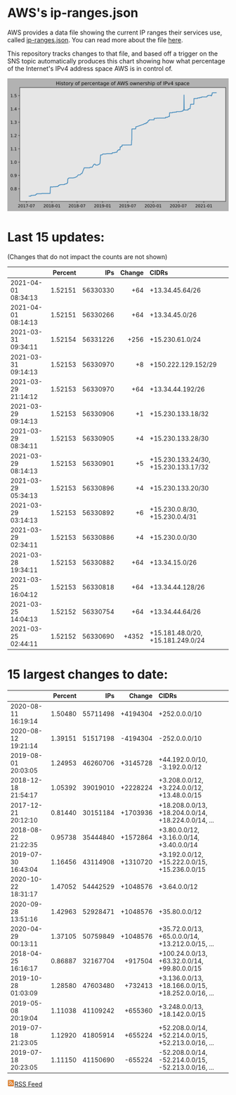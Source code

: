 # AWS's ip-ranges.json

AWS provides a data file showing the current IP ranges their
services use, called [ip-ranges.json](https://ip-ranges.amazonaws.com/ip-ranges.json).  You 
can read more about the file [here](https://docs.aws.amazon.com/general/latest/gr/aws-ip-ranges.html).

This repository tracks changes to that file, and based off a trigger on the SNS topic 
automatically produces this chart showing how what percentage of the Internet's IPv4 
address space AWS is in control of.

![History of AWS](history_count.svg)

# Last 15 updates:

(Changes that do not impact the counts are not shown)

| | Percent | IPs | Change | CIDRs |
| :--- | ---: | ---: | ---: | :--- |
| 2021-04-01 08:34:13 | 1.52151 | 56330330 | +64 | +13.34.45.64/26 |
| 2021-04-01 08:14:13 | 1.52151 | 56330266 | +64 | +13.34.45.0/26 |
| 2021-03-31 09:34:11 | 1.52154 | 56331226 | +256 | +15.230.61.0/24 |
| 2021-03-31 09:14:13 | 1.52153 | 56330970 | +8 | +150.222.129.152/29 |
| 2021-03-29 21:14:12 | 1.52153 | 56330970 | +64 | +13.34.44.192/26 |
| 2021-03-29 09:14:13 | 1.52153 | 56330906 | +1 | +15.230.133.18/32 |
| 2021-03-29 08:34:11 | 1.52153 | 56330905 | +4 | +15.230.133.28/30 |
| 2021-03-29 08:14:13 | 1.52153 | 56330901 | +5 | +15.230.133.24/30, +15.230.133.17/32 |
| 2021-03-29 05:34:13 | 1.52153 | 56330896 | +4 | +15.230.133.20/30 |
| 2021-03-29 03:14:13 | 1.52153 | 56330892 | +6 | +15.230.0.8/30, +15.230.0.4/31 |
| 2021-03-29 02:34:11 | 1.52153 | 56330886 | +4 | +15.230.0.0/30 |
| 2021-03-28 19:34:11 | 1.52153 | 56330882 | +64 | +13.34.15.0/26 |
| 2021-03-25 16:04:12 | 1.52153 | 56330818 | +64 | +13.34.44.128/26 |
| 2021-03-25 14:04:13 | 1.52152 | 56330754 | +64 | +13.34.44.64/26 |
| 2021-03-25 02:44:11 | 1.52152 | 56330690 | +4352 | +15.181.48.0/20, +15.181.249.0/24 |


# 15 largest changes to date:

| | Percent | IPs | Change | CIDRs |
| :--- | ---: | ---: | ---: | :--- |
| 2020-08-11 16:19:14 | 1.50480 | 55711498 | +4194304 | +252.0.0.0/10 |
| 2020-08-12 19:21:14 | 1.39151 | 51517198 | -4194304 | -252.0.0.0/10 |
| 2019-08-01 20:03:05 | 1.24953 | 46260706 | +3145728 | +44.192.0.0/10, -3.192.0.0/12 |
| 2018-12-18 21:54:17 | 1.05392 | 39019010 | +2228224 | +3.208.0.0/12, +3.224.0.0/12, +13.48.0.0/15 |
| 2017-12-21 20:12:10 | 0.81440 | 30151184 | +1703936 | +18.208.0.0/13, +18.204.0.0/14, +18.224.0.0/14, ... |
| 2018-08-22 21:22:35 | 0.95738 | 35444840 | +1572864 | +3.80.0.0/12, +3.16.0.0/14, +3.40.0.0/14 |
| 2019-07-30 16:43:04 | 1.16456 | 43114908 | +1310720 | +3.192.0.0/12, +15.222.0.0/15, +15.236.0.0/15 |
| 2020-10-22 18:31:17 | 1.47052 | 54442529 | +1048576 | +3.64.0.0/12 |
| 2020-09-28 13:51:16 | 1.42963 | 52928471 | +1048576 | +35.80.0.0/12 |
| 2020-04-29 00:13:11 | 1.37105 | 50759849 | +1048576 | +35.72.0.0/13, +65.0.0.0/14, +13.212.0.0/15, ... |
| 2018-04-25 16:16:17 | 0.86887 | 32167704 | +917504 | +100.24.0.0/13, +63.32.0.0/14, +99.80.0.0/15 |
| 2019-10-28 01:03:09 | 1.28580 | 47603480 | +732413 | +3.136.0.0/13, +18.166.0.0/15, +18.252.0.0/16, ... |
| 2019-05-08 20:19:04 | 1.11038 | 41109242 | +655360 | +3.248.0.0/13, +18.142.0.0/15 |
| 2019-07-18 21:23:05 | 1.12920 | 41805914 | +655224 | +52.208.0.0/14, +52.214.0.0/15, +52.213.0.0/16, ... |
| 2019-07-18 20:23:05 | 1.11150 | 41150690 | -655224 | -52.208.0.0/14, -52.214.0.0/15, -52.213.0.0/16, ... |


[![RSS Icon](rss-icon.png)RSS Feed](https://raw.githubusercontent.com/seligman/aws-ip-ranges/master/rss.xml)
